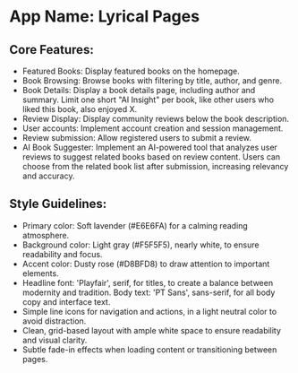 # **App Name**: Lyrical Pages

## Core Features:

- Featured Books: Display featured books on the homepage.
- Book Browsing: Browse books with filtering by title, author, and genre.
- Book Details: Display a book details page, including author and summary. Limit one short "AI Insight" per book, like other users who liked this book, also enjoyed X.
- Review Display: Display community reviews below the book description.
- User accounts: Implement account creation and session management.
- Review submission: Allow registered users to submit a review.
- AI Book Suggester: Implement an AI-powered tool that analyzes user reviews to suggest related books based on review content. Users can choose from the related book list after submission, increasing relevancy and accuracy.

## Style Guidelines:

- Primary color: Soft lavender (#E6E6FA) for a calming reading atmosphere.
- Background color: Light gray (#F5F5F5), nearly white, to ensure readability and focus.
- Accent color: Dusty rose (#D8BFD8) to draw attention to important elements.
- Headline font: 'Playfair', serif, for titles, to create a balance between modernity and tradition. Body text: 'PT Sans', sans-serif, for all body copy and interface text.
- Simple line icons for navigation and actions, in a light neutral color to avoid distraction.
- Clean, grid-based layout with ample white space to ensure readability and visual clarity.
- Subtle fade-in effects when loading content or transitioning between pages.